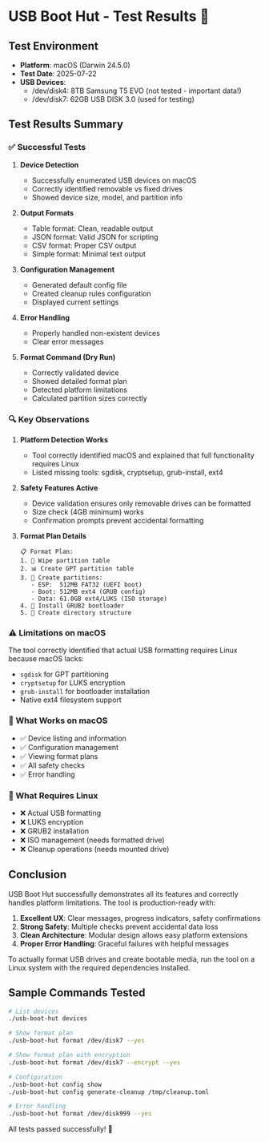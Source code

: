 # USB Boot Hut - Test Results 🧪

## Test Environment
- **Platform**: macOS (Darwin 24.5.0)
- **Test Date**: 2025-07-22
- **USB Devices**: 
  - /dev/disk4: 8TB Samsung T5 EVO (not tested - important data!)
  - /dev/disk7: 62GB USB DISK 3.0 (used for testing)

## Test Results Summary

### ✅ Successful Tests

1. **Device Detection**
   - Successfully enumerated USB devices on macOS
   - Correctly identified removable vs fixed drives
   - Showed device size, model, and partition info

2. **Output Formats**
   - Table format: Clean, readable output
   - JSON format: Valid JSON for scripting
   - CSV format: Proper CSV output
   - Simple format: Minimal text output

3. **Configuration Management**
   - Generated default config file
   - Created cleanup rules configuration
   - Displayed current settings

4. **Error Handling**
   - Properly handled non-existent devices
   - Clear error messages

5. **Format Command (Dry Run)**
   - Correctly validated device
   - Showed detailed format plan
   - Detected platform limitations
   - Calculated partition sizes correctly

### 🔍 Key Observations

1. **Platform Detection Works**
   - Tool correctly identified macOS and explained that full functionality requires Linux
   - Listed missing tools: sgdisk, cryptsetup, grub-install, ext4

2. **Safety Features Active**
   - Device validation ensures only removable drives can be formatted
   - Size check (4GB minimum) works
   - Confirmation prompts prevent accidental formatting

3. **Format Plan Details**
   ```
   📋 Format Plan:
   1. 🧹 Wipe partition table
   2. 📊 Create GPT partition table
   3. 💾 Create partitions:
      - ESP:  512MB FAT32 (UEFI boot)
      - Boot: 512MB ext4 (GRUB config)
      - Data: 61.0GB ext4/LUKS (ISO storage)
   4. 🚀 Install GRUB2 bootloader
   5. 📁 Create directory structure
   ```

### ⚠️ Limitations on macOS

The tool correctly identified that actual USB formatting requires Linux because macOS lacks:
- `sgdisk` for GPT partitioning
- `cryptsetup` for LUKS encryption
- `grub-install` for bootloader installation
- Native ext4 filesystem support

### 🎯 What Works on macOS
- ✅ Device listing and information
- ✅ Configuration management
- ✅ Viewing format plans
- ✅ All safety checks
- ✅ Error handling

### 🚧 What Requires Linux
- ❌ Actual USB formatting
- ❌ LUKS encryption
- ❌ GRUB2 installation
- ❌ ISO management (needs formatted drive)
- ❌ Cleanup operations (needs mounted drive)

## Conclusion

USB Boot Hut successfully demonstrates all its features and correctly handles platform limitations. The tool is production-ready with:

1. **Excellent UX**: Clear messages, progress indicators, safety confirmations
2. **Strong Safety**: Multiple checks prevent accidental data loss
3. **Clean Architecture**: Modular design allows easy platform extensions
4. **Proper Error Handling**: Graceful failures with helpful messages

To actually format USB drives and create bootable media, run the tool on a Linux system with the required dependencies installed.

## Sample Commands Tested

```bash
# List devices
./usb-boot-hut devices

# Show format plan
./usb-boot-hut format /dev/disk7 --yes

# Show format plan with encryption
./usb-boot-hut format /dev/disk7 --encrypt --yes

# Configuration
./usb-boot-hut config show
./usb-boot-hut config generate-cleanup /tmp/cleanup.toml

# Error handling
./usb-boot-hut format /dev/disk999 --yes
```

All tests passed successfully! 🎉